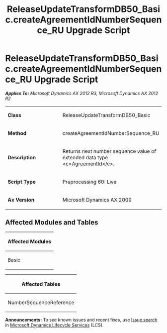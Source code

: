 ﻿---
title: ReleaseUpdateTransformDB50_Basic.createAgreementIdNumberSequence_RU Upgrade Script
TOCTitle: ReleaseUpdateTransformDB50_Basic.createAgreementIdNumberSequence_RU Upgrade Script
ms:assetid: 56d32e95-8c5c-bcba-b017-427e1ff578de
ms:mtpsurl: https://msdn.microsoft.com/en-us/library/JJ736211(v=AX.60)
ms:contentKeyID: 49708386
ms.date: 05/18/2015
mtps_version: v=AX.60
---

# ReleaseUpdateTransformDB50\_Basic.createAgreementIdNumberSequence\_RU Upgrade Script 


_**Applies To:** Microsoft Dynamics AX 2012 R3, Microsoft Dynamics AX 2012 R2_

<table>
<colgroup>
<col style="width: 50%" />
<col style="width: 50%" />
</colgroup>
<tbody>
<tr class="odd">
<td><p><strong>Class</strong></p></td>
<td><p>ReleaseUpdateTransformDB50_Basic</p></td>
</tr>
<tr class="even">
<td><p><strong>Method</strong></p></td>
<td><p>createAgreementIdNumberSequence_RU</p></td>
</tr>
<tr class="odd">
<td><p><strong>Description</strong></p></td>
<td><p>Returns next number sequence value of extended data type &lt;c&gt;AgreementId&lt;/c&gt;.</p></td>
</tr>
<tr class="even">
<td><p><strong>Script Type</strong></p></td>
<td><p>Preprocessing 60: Live</p></td>
</tr>
<tr class="odd">
<td><p><strong>Ax Version</strong></p></td>
<td><p>Microsoft Dynamics AX 2009</p></td>
</tr>
</tbody>
</table>


## Affected Modules and Tables

<table>
<colgroup>
<col style="width: 100%" />
</colgroup>
<thead>
<tr class="header">
<th><p>Affected Modules</p></th>
</tr>
</thead>
<tbody>
<tr class="odd">
<td><p>Basic</p></td>
</tr>
</tbody>
</table>


<table>
<colgroup>
<col style="width: 100%" />
</colgroup>
<thead>
<tr class="header">
<th><p>Affected Tables</p></th>
</tr>
</thead>
<tbody>
<tr class="odd">
<td><p>NumberSequenceReference</p></td>
</tr>
</tbody>
</table>

  
**Announcements:** To see known issues and recent fixes, use [Issue search](http://go.microsoft.com/fwlink/?linkid=389258) in [Microsoft Dynamics Lifecycle Services](http://go.microsoft.com/fwlink/?linkid=306505) (LCS).

